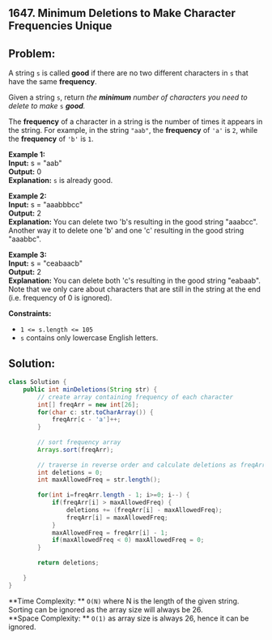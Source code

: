 ## 1647. Minimum Deletions to Make Character Frequencies Unique

## Problem:

A string  `s`  is called  **good**  if there are no two different characters in  `s`  that have the same  **frequency**.

Given a string  `s`, return _the  **minimum**  number of characters you need to delete to make_ `s` _**good**._

The  **frequency**  of a character in a string is the number of times it appears in the string. For example, in the string  `"aab"`, the  **frequency**  of  `'a'`  is  `2`, while the  **frequency**  of  `'b'`  is  `1`.

**Example 1:** <br>
**Input:** s = "aab" <br>
**Output:** 0 <br>
**Explanation:** `s` is already good.

**Example 2:** <br>
**Input:** s = "aaabbbcc" <br>
**Output:** 2 <br>
**Explanation:** You can delete two 'b's resulting in the good string "aaabcc".
Another way it to delete one 'b' and one 'c' resulting in the good string "aaabbc".

**Example 3:** <br>
**Input:** s = "ceabaacb" <br>
**Output:** 2 <br>
**Explanation:** You can delete both 'c's resulting in the good string "eabaab".
Note that we only care about characters that are still in the string at the end (i.e. frequency of 0 is ignored).

**Constraints:**
-   `1 <= s.length <= 105`
-   `s` contains only lowercase English letters.

## Solution:

```Java
class Solution {
    public int minDeletions(String str) {
        // create array containing frequency of each character
        int[] freqArr = new int[26];
        for(char c: str.toCharArray()) {
            freqArr[c - 'a']++;
        }
        
        // sort frequency array
        Arrays.sort(freqArr);
        
        // traverse in reverse order and calculate deletions as freqArr[i] - maxAllowedFreq
        int deletions = 0;
        int maxAllowedFreq = str.length();
        
        for(int i=freqArr.length - 1; i>=0; i--) {
            if(freqArr[i] > maxAllowedFreq) {
                deletions += (freqArr[i] - maxAllowedFreq);
                freqArr[i] = maxAllowedFreq;
            }
            maxAllowedFreq = freqArr[i] - 1;
            if(maxAllowedFreq < 0) maxAllowedFreq = 0;
        }
        
        return deletions;
        
    }
}
```

**Time Complexity: ** `O(N)` where N is the length of the given string. Sorting can be ignored as the array size will always be 26. <br>
**Space Complexity: ** `O(1)` as array size is always 26, hence it can be ignored.